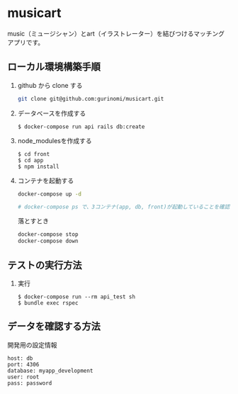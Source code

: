 # musicart

music（ミュージシャン）とart（イラストレーター）を結びつけるマッチングアプリです。

## ローカル環境構築手順

1. github から clone する

   ```sh
   git clone git@github.com:gurinomi/musicart.git
   ```

2. データベースを作成する

   ```
   $ docker-compose run api rails db:create
   ```

3. node_modulesを作成する

   ```
   $ cd front
   $ cd app
   $ npm install
   ```

4. コンテナを起動する

   ```sh
   docker-compose up -d

   # docker-compose ps で、3コンテナ(app, db, front)が起動していることを確認する
   ```

   落とすとき

   ```sh
   docker-compose stop
   docker-compose down
   ```

## テストの実行方法

1. 実行

   ```
   $ docker-compose run --rm api_test sh
   $ bundle exec rspec
   ```
## データを確認する方法

開発用の設定情報

```
host: db
port: 4306
database: myapp_development
user: root
pass: password
```
